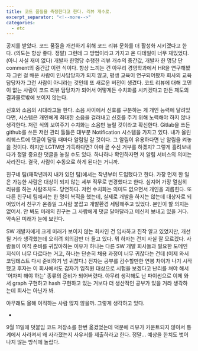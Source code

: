 ```yaml
---
title: 코드 품질을 측정한다고 한다. 리뷰 개수로.
excerpt_separator: "<!--more-->"
categories:
  - etc
---
```


공지를 받았다. 코드 품질을 개선하기 위해 코드 리뷰 문화를 더 활성화 시키겠다고 한다. (의도는 항상 좋다. 정말)
그런데 그 방법이라고 가지고 온 디테일이 너무 재밌었다. (아니 사실 재미 없다) 개발자 한명당 수행한 리뷰 개수의 중간값, 개발자 한 명당 단 comment의 중간값 이런 식이다.
항상 느끼는 건 아무리 경영학과에서 HR을 연구해봤자 그런 걸 배운 사람이 인사담당자가 되지 않고, 평생 교육이 연구되어봤자 회사의 교육 담당자가 그런 사람이 아니라는 것인데 또 새로운 버전이 생겼다. 코드 리뷰에 대해 고민이 없는 사람이 코드 리뷰 담당자가 되어서 어떻게든 수치화를 시키겠다고 만든 제도의 결과물로밖에 보이지 않는다.

신호와 소음의 시대라고들 한다. 소음 사이에서 신호를 구분하는 게 개인 능력에 달려있다면, 시스템은 개인에게 최대한 소음을 걸러내고 신호를 주기 위해 노력해야 하지 않나 생각한다. 저런 식의 보여주기 수치화는 소음만 늘릴 것이라고 확신한다. Gitlab을 쓰든 github를 쓰든 저런 관리 툴들은 대부분 Notification 시스템을 가지고 있다. 내가 올린 리퀘스트에 댓글이 달릴 때마다 알림일 갈 것이다. 그 알림이 유용하다면 난 알림을 켜놓을 것이다. 하지만 LGTM만 가득하다면? 아마 곧 수신 거부를 하겠지? 그렇게 흘려보내다가 정말 중요한 댓글을 놓칠 수도 있다. 하나하나 확인하자면 저 알림 서비스의 의미는 사라진다. 결국, 사람이 수동으로 하게 된다는 거니까.

친구네 팀(재작년까지 내가 있던 팀)에서는 작년부터 도입했다고 한다. 가장 먼저 한 일은 가능한 사람은 대상이 되지 않는 세부 직무로 변경했다고 한다. 심지어 가장 열심히 리뷰를 하는 사람조차도. 당연하다. 저런 수치화는 의미도 없으면서 개인을 괴롭힌다. 또 다른 친구네 팀에서는 한 명이 복직을 했는데, 실제로 개발을 하지는 않는데 대상자로 되어있어서 친구가 온종일 그사람 붙잡고 개발환경 세팅해주고 있었다. 본인이 할 의지는 없어서. 안 봐도 미래의 친구는 그 사람에게 댓글 달아달라고 메신저 보내고 있을 거다. 약속된 미래가 눈에 보인다.

SW 개발자에게 크게 미래가 보이지 않는 회사인 건 입사하고 진작 알고 있었지만, 개선될 거라 생각했는데 오히려 회의감만 더 들고 있다. 뭐 하자는 건지 사실 잘 모르겠다. 사람들이 이직 준비를 귀찮아하는 이유가 하나는 다른 SW 개발 회사들과 필요한 도메인 지식이 너무 다르다는 거고, 하나는 단순히 채용 과정이 너무 귀찮다는 건데 (이제 와서 코딩테스트 다시 준비하기 넘 귀찮다.) 전자는 공부를 감수할만한 연봉 차이가 나기 시작했고 후자는 이 회사에서도 갑자기 임직원 대상으로 시험을 보겠다고 난리를 쳐야 해서 '어차피 해야 하는' 종류의 준비가 되어버렸다. 아무리 생각해도 난 파이썬으로 이제 와서 graph 구현하고 hash 구현하고 있는 거보다 더 생산적인 공부가 있을 거라 생각하는데 회사는 아닌가 봐.

아무래도 올해 이직하는 사람 많지 않을까. 그렇게 생각하고 있다.

+
9월 11일에 덧붙임
코드 저장소를 한번 옮겼었는데 덕분에 리뷰가 카운트되지 않아서 통계에서 사라져서 왜 사라졌는지 사유서를 제출하라고 한다. 정말... 예상을 한치도 벗어나지 않는 방식에 놀랍다.
